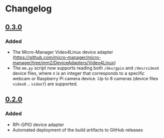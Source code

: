 # Changelog

## [0.3.0]
### Added
- The Micro-Manager Video4Linux device adapter
  (https://github.com/micro-manager/micro-manager/tree/mm2/DeviceAdapters/Video4Linux)
- The `mm.py` script now supports reading both `/dev/gpio` and `/dev/videoX` device files, where
  `X` is an integer that corresponds to a specific webcam or Raspberry Pi camera device. Up to 8
  cameras (device files `video0` .. `video7`) are supported.

## [0.2.0]
### Added
- RPi-GPIO device adapter
- Automated deployment of the build artifacts to GitHub releases

[0.3.0]: https://github.com/kmdouglass/RPi-DeviceAdapters/releases/tag/0.3.0
[0.2.0]: https://github.com/kmdouglass/RPi-DeviceAdapters/releases/tag/0.2.0
